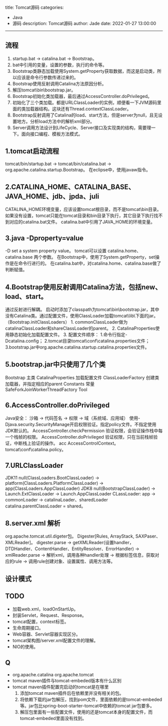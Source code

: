 title: Tomcat源码
categories:
  - Java
  - 源码
description: Tomcat源码
author: Jade
date: 2022-01-27 13:00:00
---
  
## 流程
1. startup.bat -> catalina.bat -> Bootstrap。
2. bat中引用的变量，设置的参数，执行的命令等。
3. Bootstrap类静态加载使用System.getProperty获取数据，而这是启动类，所以应该是命令行参数传递过来的。
4. Bootstrap使用反射调用Catalina方法原因分析。
5. 解压tomcat\bin\bootstrap.jar。
6. Bootstrap初始化类加载器，最后通过AccessController.doPrivileged。
7. 初始化了三个类加载。都是URLClassLoader的实例，顺便看一下JVM源码里面的类加载器结构。这块还有Thread.contextClassLoader。
8. Bootstrap反射调用了Catalina的load、start方法，但是server为null，且无设置地方。分析load方法中的解析xml部分。
9. Server调用方法设计到LifeCycle、Server接口及实现类的结构，需要理一下。面向接口编程、模板方法模式。

## 1.tomcat启动流程
   tomcat/bin/startup.bat -> tomcat/bin/catalina.bat -> org.apache.catalina.startup.Bootstrap。
   在eclipse中，使用javaw指令。

## 2.CATALINA_HOME、CATALINA_BASE、JAVA_HOME、jdb、jpda、juli
   CATALINA_HOME环境变量，应该设置tomcat根目录，而不是tomcat\bin目录。如果没有设置，tomcat只能在tomcat目录和bin目录下执行，其它目录下执行找不到对应的catalina.bat文件。
   catalina.bat中引用了JAVA_HOME的环境变量。

## 3.java -Dproperty=value
   -D set a system property value。
   tomcat可以设置 catalina.home、catalina.base 两个参数。
   在Bootstrap中，使用了System.getProperty，set操作是在命令行进行的。
   在catalina.bat中，对catalina.home、catalina.base做了判断赋值。

## 4.Bootstrap使用反射调用Catalina方法，包括new、load、start。
   通过反射进行解耦。
   启动时添加了classpath为tomcat\bin\bootstrap.jar，其中没有Catalina类。通过配置文件，使用ClassLoader加载tomcat\lib\下面的jar。（Bootstrap.initClassLoaders）
    1. commonClassLoader做为catalinaClassLoader和shareClassLoader的parent。
    2. CatalinaProperties使用静态初始化加载配置文件。
    3. 配置文件顺序： 1.命令行指定-Dcatalina.config； 2.tomcat目录tomcat\conf\catalina.properties文件； 3.bootstrap.jar中org.apache.catalina.startup.catalina.properties文件。

## 5.bootstrap.jar中只使用了几个类
   Bootstrap 主类
   CatalinaProperties 加载配置文件
   ClassLoaderFactory 创建类加载器，并指定相应的parent
   Constants 常量
   SafeForkJoinWorkerThreadFactory
   Tool

## 6.AccessController.doPrivileged
   Java安全： 沙箱 -> 代码签名 -> 权限 -> 域（系统域、应用域）
   使用-Djava.security.SecurityManage开启权限验证。指定policy文件。不指定使用JDK默认的。
   AccessController.checkPermission 验证权限，会验证操作栈中每一个栈帧的权限。
   AccessController.doPrivileged 验证权限，只在当前栈帧验证，中断栈上验证的操作。
   acc AccessControlContext。
   tomcat\conf\catalina.policy。

## 7.URLClassLoader
   JDK11
   null(ClassLoaders.BootClassLoader) -> platform(ClassLoaders.PlatformClassLoader) -> app(ClassLoaders.AppClassLoader)
   JDK8
   null(BootstrapClassLoader) -> Launch.ExtClassLoader -> Launch.AppClassLoader
   CLassLoader: app -> commonLoader -> catalinaLoader、sharedLoader   catalina.parentClassLoader = shared。

## 8.server.xml 解析
   org.apache.tomcat.util.digeter包。
   Digester[Rules, ArrayStack, SAXPaser、XMLReader]。
   digester.parse -> getXMLReader(设置handler，DTDHandler、ContentHandler、EntityResolver、ErrorHandler) -> xmlReader.parse -> 解析xml，调用各种handler处理 -> 根据标签信息，获取对应的rule -> 调用rule创建对象、设置属性、调用方法等。




## 设计模式

## TODO
- 加载web.xml，loadOnStartUp。
- 封装Servlet，Request、Response。
- tomcat配置，context标签。
- 生命周期接口。
- Web容器、Servlet容器实现区分。
- tomcat架构图/server.xml配置文件的理解。
- NIO的使用。

## Q
- org.apache.catalina  org.apache.tomcat
- tomcat maven插件与tomcat-embeded版本有什么区别
- tomcat maven插件配置完启动的tomcat是在哪里
    1. 添加tomcat maven插件后在依赖里并没有相关的包。
    2. 将依赖下载的jar包解压，找到pom文件，里面依赖的是tomcat-embeded等。jar包比spring-boot-starter-tomcat中依赖的tomcat jar包要多。
    3. 解压包里面有一些配置文件，使用的还是tomcat本身的配置文件，而tomcat-embeded里面没有找到。
